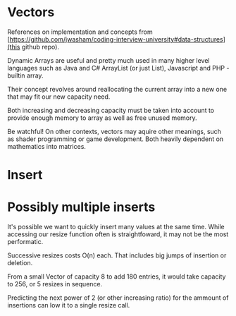 # Vectors

References on implementation and concepts from [https://github.com/jwasham/coding-interview-university#data-structures](this github repo).

Dynamic Arrays are useful and pretty much used in many higher level languages such as Java and C# ArrayList (or just List), Javascript and PHP - builtin array.

Their concept revolves around reallocating the current array into a new one that may fit our new capacity need.

Both increasing and decreasing capacity must be taken into account to provide enough memory to array as well as free unused memory.


Be watchful! On other contexts, vectors may aquire other meanings, such as shader programming or game development. Both heavily dependent on mathematics into matrices.

# Insert

# Possibly multiple inserts
It's possible we want to quickly insert many values at the same time. While accessing our resize function often is straightfoward, it may not be the most performatic.

Successive resizes costs O(n) each. That includes big jumps of insertion or deletion.

From a small Vector of capacity 8 to add 180 entries, it would take capacity to 256, or 5 resizes in sequence.

Predicting the next power of 2 (or other increasing ratio) for the ammount of insertions can low it to a single resize call.

